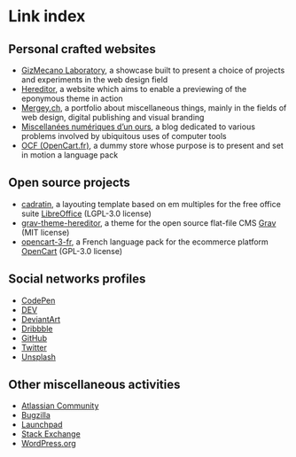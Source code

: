 # Link index

## Personal crafted websites

- [GizMecano Laboratory](http://gizmecano.net/), a showcase built to present a choice of projects and experiments in the web design field
- [Hereditor](https://htg.gizmecano.net/), a website which aims to enable a previewing of the eponymous theme in action
- [Mergey.ch](https://mergey.ch/), a portfolio about miscellaneous things, mainly in the fields of web design, digital publishing and visual branding
- [Miscellanées numériques d’un ours](http://mno.gizmecano.net/), a blog dedicated to various problems involved by ubiquitous uses of computer tools
- [OCF (OpenCart.fr)](http://ocf.gizmecano.net/), a dummy store whose purpose is to present and set in motion a language pack

## Open source projects

- [cadratin](https://github.com/gizmecano/cadratin), a layouting template based on em multiples for the free office suite [LibreOffice](https://www.libreoffice.org/) (LGPL-3.0 license)
- [grav-theme-hereditor](https://github.com/gizmecano/grav-theme-hereditor), a theme for the open source flat-file CMS [Grav](https://getgrav.org/) (MIT license)
- [opencart-3-fr](https://github.com/gizmecano/opencart-3-fr), a French language pack for the ecommerce platform [OpenCart](http://www.opencart.com/) (GPL-3.0 license)

## Social networks profiles

- [CodePen](https://codepen.io/gizmecano)
- [DEV](https://dev.to/gizmecano)
- [DeviantArt](https://www.deviantart.com/gizmecano)
- [Dribbble](https://dribbble.com/gizmecano)
- [GitHub](https://github.com/gizmecano)
- [Twitter](https://twitter.com/gizmecano)
- [Unsplash](https://unsplash.com/@gizmecano)

## Other miscellaneous activities

- [Atlassian Community](https://community.atlassian.com/t5/user/viewprofilepage/user-id/46591)
- [Bugzilla](https://bugzilla.mozilla.org/user_profile?user_id=201381)
- [Launchpad](https://launchpad.net/~gizmecano)
- [Stack Exchange](https://stackexchange.com/users/5106056/?tab=accounts)
- [WordPress.org](https://profiles.wordpress.org/gizmecano/)

